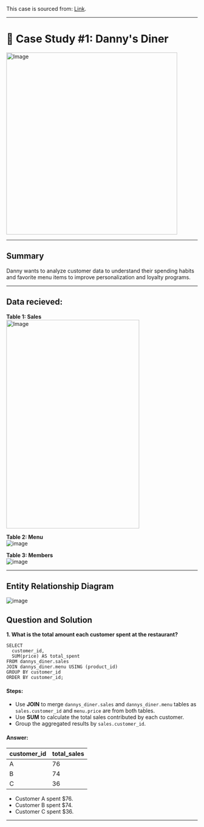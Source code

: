 This case is sourced from: [Link](https://8weeksqlchallenge.com/case-study-1/).

***

# 🍣 Case Study #1: Danny's Diner 
<img src="https://user-images.githubusercontent.com/81607668/127727503-9d9e7a25-93cb-4f95-8bd0-20b87cb4b459.png" alt="Image" width="450" height="480">

***

## Summary
Danny wants to analyze customer data to understand their spending habits and favorite menu items to improve personalization and loyalty programs.

***

## Data recieved: 

**Table 1: Sales**  
<img src=https://github.com/user-attachments/assets/7b2365d7-cea1-4e47-929c-ca17f156d867 alt="Image" width="350" height="550">


**Table 2: Menu**  
![image](https://github.com/user-attachments/assets/a6f68029-fafc-49a8-ad64-38cf80013c0a)


**Table 3: Members**  
![image](https://github.com/user-attachments/assets/148223f7-1882-4871-8edc-d465283c3ff2)

***

## Entity Relationship Diagram

![image](https://user-images.githubusercontent.com/81607668/127271130-dca9aedd-4ca9-4ed8-b6ec-1e1920dca4a8.png)

## Question and Solution
**1. What is the total amount each customer spent at the restaurant?**

````
SELECT 
  customer_id, 
  SUM(price) AS total_spent
FROM dannys_diner.sales
JOIN dannys_diner.menu USING (product_id)
GROUP BY customer_id
ORDER BY customer_id;
````

#### Steps:
- Use **JOIN** to merge `dannys_diner.sales` and `dannys_diner.menu` tables as `sales.customer_id` and `menu.price` are from both tables.
- Use **SUM** to calculate the total sales contributed by each customer.
- Group the aggregated results by `sales.customer_id`. 

#### Answer:
| customer_id | total_sales |
| ----------- | ----------- |
| A           | 76          |
| B           | 74          |
| C           | 36          |

- Customer A spent $76.
- Customer B spent $74.
- Customer C spent $36.

***
